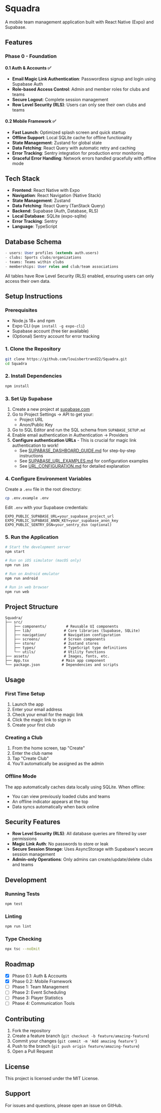 # Squadra

A mobile team management application built with React Native (Expo) and Supabase.

## Features

### Phase 0 - Foundation

#### 0.1 Auth & Accounts ✅
- **Email Magic Link Authentication**: Passwordless signup and login using Supabase Auth
- **Role-based Access Control**: Admin and member roles for clubs and teams
- **Secure Logout**: Complete session management
- **Row Level Security (RLS)**: Users can only see their own clubs and teams

#### 0.2 Mobile Framework ✅
- **Fast Launch**: Optimized splash screen and quick startup
- **Offline Support**: Local SQLite cache for offline functionality
- **State Management**: Zustand for global state
- **Data Fetching**: React Query with automatic retry and caching
- **Error Tracking**: Sentry integration for production error monitoring
- **Graceful Error Handling**: Network errors handled gracefully with offline mode

## Tech Stack

- **Frontend**: React Native with Expo
- **Navigation**: React Navigation (Native Stack)
- **State Management**: Zustand
- **Data Fetching**: React Query (TanStack Query)
- **Backend**: Supabase (Auth, Database, RLS)
- **Local Database**: SQLite (expo-sqlite)
- **Error Tracking**: Sentry
- **Language**: TypeScript

## Database Schema

```sql
- users: User profiles (extends auth.users)
- clubs: Sports clubs/organizations
- teams: Teams within clubs
- memberships: User roles and club/team associations
```

All tables have Row Level Security (RLS) enabled, ensuring users can only access their own data.

## Setup Instructions

### Prerequisites

- Node.js 18+ and npm
- Expo CLI (`npm install -g expo-cli`)
- Supabase account (free tier available)
- (Optional) Sentry account for error tracking

### 1. Clone the Repository

```bash
git clone https://github.com/louisbertrand22/Squadra.git
cd Squadra
```

### 2. Install Dependencies

```bash
npm install
```

### 3. Set Up Supabase

1. Create a new project at [supabase.com](https://supabase.com)
2. Go to Project Settings → API to get your:
   - Project URL
   - Anon/Public Key
3. Go to SQL Editor and run the SQL schema from `SUPABASE_SETUP.md`
4. Enable email authentication in Authentication → Providers
5. **Configure authentication URLs** - This is crucial for magic link authentication to work!
   - See [SUPABASE_DASHBOARD_GUIDE.md](SUPABASE_DASHBOARD_GUIDE.md) for step-by-step instructions
   - See [SUPABASE_URL_EXAMPLES.md](SUPABASE_URL_EXAMPLES.md) for configuration examples
   - See [URL_CONFIGURATION.md](URL_CONFIGURATION.md) for detailed explanation

### 4. Configure Environment Variables

Create a `.env` file in the root directory:

```bash
cp .env.example .env
```

Edit `.env` with your Supabase credentials:

```env
EXPO_PUBLIC_SUPABASE_URL=your_supabase_project_url
EXPO_PUBLIC_SUPABASE_ANON_KEY=your_supabase_anon_key
EXPO_PUBLIC_SENTRY_DSN=your_sentry_dsn (optional)
```

### 5. Run the Application

```bash
# Start the development server
npm start

# Run on iOS simulator (macOS only)
npm run ios

# Run on Android emulator
npm run android

# Run in web browser
npm run web
```

## Project Structure

```
Squadra/
├── src/
│   ├── components/         # Reusable UI components
│   ├── lib/               # Core libraries (Supabase, SQLite)
│   ├── navigation/        # Navigation configuration
│   ├── screens/           # Screen components
│   ├── store/             # Zustand stores
│   ├── types/             # TypeScript type definitions
│   └── utils/             # Utility functions
├── assets/                # Images, fonts, etc.
├── App.tsx               # Main app component
└── package.json          # Dependencies and scripts
```

## Usage

### First Time Setup

1. Launch the app
2. Enter your email address
3. Check your email for the magic link
4. Click the magic link to sign in
5. Create your first club

### Creating a Club

1. From the home screen, tap "Create"
2. Enter the club name
3. Tap "Create Club"
4. You'll automatically be assigned as the admin

### Offline Mode

The app automatically caches data locally using SQLite. When offline:
- You can view previously loaded clubs and teams
- An offline indicator appears at the top
- Data syncs automatically when back online

## Security Features

- **Row Level Security (RLS)**: All database queries are filtered by user permissions
- **Magic Link Auth**: No passwords to store or leak
- **Secure Session Storage**: Uses AsyncStorage with Supabase's secure session management
- **Admin-only Operations**: Only admins can create/update/delete clubs and teams

## Development

### Running Tests

```bash
npm test
```

### Linting

```bash
npm run lint
```

### Type Checking

```bash
npx tsc --noEmit
```

## Roadmap

- [x] Phase 0.1: Auth & Accounts
- [x] Phase 0.2: Mobile Framework
- [ ] Phase 1: Team Management
- [ ] Phase 2: Event Scheduling
- [ ] Phase 3: Player Statistics
- [ ] Phase 4: Communication Tools

## Contributing

1. Fork the repository
2. Create a feature branch (`git checkout -b feature/amazing-feature`)
3. Commit your changes (`git commit -m 'Add amazing feature'`)
4. Push to the branch (`git push origin feature/amazing-feature`)
5. Open a Pull Request

## License

This project is licensed under the MIT License.

## Support

For issues and questions, please open an issue on GitHub.

